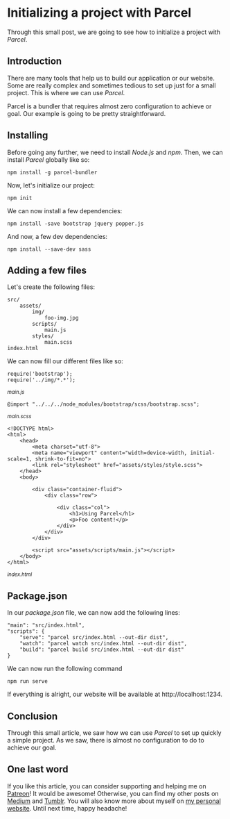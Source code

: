 # Initializing a project with Parcel #

Through this small post, we are going to see how to initialize a project with _Parcel_.

## Introduction ##

There are many tools that help us to build our application or our website. Some are really complex and sometimes tedious to set up just for a small project. This is where we can use _Parcel_.

Parcel is a bundler that requires almost zero configuration to achieve or goal. Our example is going to be pretty straightforward.

## Installing ##

Before going any further, we need to install _Node.js_ and _npm_. Then, we can install _Parcel_ globally like so:

    npm install -g parcel-bundler

Now, let's initialize our project:

    npm init

We can now install a few dependencies:

    npm install -save bootstrap jquery popper.js

And now, a few dev dependencies:

    npm install --save-dev sass

## Adding a few files ##

Let's create the following files:

    src/
        assets/
            img/
                foo-img.jpg
            scripts/
                main.js
            styles/
                main.scss
    index.html

We can now fill our different files like so:

    require('bootstrap');
    require('../img/*.*');
<small>_main.js_</small>

    @import "../../../node_modules/bootstrap/scss/bootstrap.scss";
<small>_main.scss_</small>

    <!DOCTYPE html>
    <html>
        <head>
            <meta charset="utf-8">
            <meta name="viewport" content="width=device-width, initial-scale=1, shrink-to-fit=no">
            <link rel="stylesheet" href="assets/styles/style.scss">
        </head>
        <body>

            <div class="container-fluid">
                <div class="row">
                
                    <div class="col">
                        <h1>Using Parcel</h1>
                        <p>Foo content!</p>
                    </div>
                </div>
            </div>

            <script src="assets/scripts/main.js"></script>
        </body>
    </html>
<small>_index.html_</small>

## Package.json ##

In our _package.json_ file, we can now add the following lines:

    "main": "src/index.html",
    "scripts": {
        "serve": "parcel src/index.html --out-dir dist",
        "watch": "parcel watch src/index.html --out-dir dist",
        "build": "parcel build src/index.html --out-dir dist"
    }

We can now run the following command

    npm run serve

If everything is alright, our website will be available at http://localhost:1234. 

## Conclusion ##

Through this small article, we saw how we can use _Parcel_ to set up quickly a simple project. As we saw, there is almost no configuration to do to achieve our goal.

## One last word ##

If you like this article, you can consider supporting and helping me on [Patreon](https://www.patreon.com/mlbors)! It would be awesome! Otherwise, you can find my other posts on [Medium](https://medium.com/@mlbors) and [Tumblr](https://mlbors.tumblr.com/). You will also know more about myself on [my personal website](https://www.mlbors.com). Until next time, happy headache!